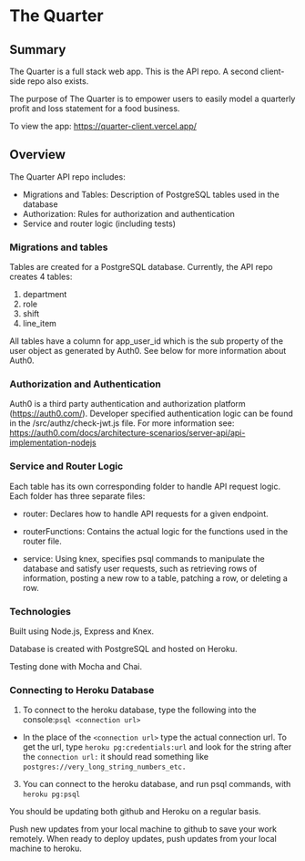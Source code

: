 # The Quarter

## Summary

The Quarter is a full stack web app. This is the API repo. A second client-side repo also exists.

The purpose of The Quarter is to empower users to easily model a quarterly profit and loss statement for a food business.

To view the app: https://quarter-client.vercel.app/

## Overview

The Quarter API repo includes:

- Migrations and Tables: Description of PostgreSQL tables used in the database
- Authorization: Rules for authorization and authentication
- Service and router logic (including tests)

### Migrations and tables

Tables are created for a PostgreSQL database. Currently, the API repo creates 4 tables:

1. department
2. role
3. shift
4. line_item

All tables have a column for app_user_id which is the sub property of the user object as generated by Auth0. See below for more information about Auth0.

### Authorization and Authentication

Auth0 is a third party authentication and authorization platform (https://auth0.com/). Developer specified authentication logic can be found in the /src/authz/check-jwt.js file. For more information see: https://auth0.com/docs/architecture-scenarios/server-api/api-implementation-nodejs

### Service and Router Logic

Each table has its own corresponding folder to handle API request logic. Each folder has three separate files:

- router: Declares how to handle API requests for a given endpoint.

- routerFunctions: Contains the actual logic for the functions used in the router file.

- service: Using knex, specifies psql commands to manipulate the database and satisfy user requests, such as retrieving rows of information, posting a new row to a table, patching a row, or deleting a row.

### Technologies

Built using Node.js, Express and Knex.

Database is created with PostgreSQL and hosted on Heroku.

Testing done with Mocha and Chai.

### Connecting to Heroku Database

1. To connect to the heroku database, type the following into the console:`psql <connection url>`

- In the place of the `<connection url>` type the actual connection url. To get the url, type `heroku pg:credentials:url` and look for the string after the `connection url:` it should read something like `postgres://very_long_string_numbers_etc.`

3. You can connect to the heroku database, and run psql commands, with `heroku pg:psql`

You should be updating both github and Heroku on a regular basis.

Push new updates from your local machine to github to save your work remotely.
When ready to deploy updates, push updates from your local machine to heroku.
